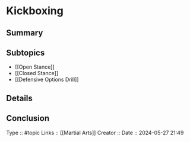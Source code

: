 # Kickboxing

## Summary

## Subtopics
- [[Open Stance]]
- [[Closed Stance]]
- [[Defensive Options Drill]]

## Details

## Conclusion


Type :: #topic
Links :: [[Martial Arts]]
Creator ::
Date ::  2024-05-27 21:49